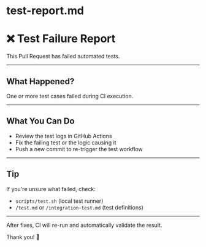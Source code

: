# test-report.md

# ❌ Test Failure Report

This Pull Request has failed automated tests.

---

## What Happened?

One or more test cases failed during CI execution.

---

## What You Can Do

- Review the test logs in GitHub Actions
- Fix the failing test or the logic causing it
- Push a new commit to re-trigger the test workflow

---

## Tip

If you're unsure what failed, check:

- `scripts/test.sh` (local test runner)
- `/test.md` or `/integration-test.md` (test definitions)

---

After fixes, CI will re-run and automatically validate the result.

Thank you! 🚀